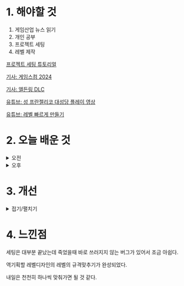 
# 1. 해야할 것

1. 게임산업 뉴스 읽기 
2. 개인 공부  
3. 프로젝트 세팅
4. 레벨 제작

[프로젝트 세팅 튜토리얼](https://ue4dcs.com/dcs/tutorials/createnewai)

[기사: 게임스컴 2024](https://www.gameinsight.co.kr/news/articleView.html?idxno=32627)

[기사: 엘든링 DLC](https://www.gameple.co.kr/news/articleView.html?idxno=209844)

[유튜브: 성 프란젤리코 대성당 플레이 영상](https://www.youtube.com/watch?v=craW5SrB4uA&list=PL85klA4OuGns33PIkXmLnMNlw-487qCNr&index=9)

[유튜브: 레벨 빠르게 만들기](https://www.youtube.com/watch?v=-GyDjoyBQ3o&t=66s)

# 2. 오늘 배운 것

<details>
<summary>오전</summary>

## 오늘의 뉴스
### 게임스컴 2024
![image](https://github.com/JM94Ent/TIL-WIL/assets/143363550/5ed2a97e-d816-49a4-be68-398085980615)
```
재미있는 게임들이 많이 출시되는걸 직접 확인할 수 있는 곳
인디게임 등의 자사 게임을 홍보하기 위해서라도 기업들이 많이 참가하는 행사이니만큼
독특한 생각들이 많이 들어간 게임들을 볼 수 있다.

이전에 갔던 지스타는 정말 많은 게임들을 볼 수 있어서 좋았는데 독일이라서 가지 못하는게 아쉽다.
```

### 엘든링 DLC
![image](https://github.com/JM94Ent/TIL-WIL/assets/143363550/1c7d950e-acdf-4e52-bdcf-5f4855ee9ca8)
```
내가 멀기트까지하고 접어두었던 게임
프롬소프트의 마스터피스라고 불리는 오픈월드 ARPG 엘든링이다.
이번에 황금나무의 그림자는 처음이자 마지막 DLC라고하는데 다시 엘든링을 잡고 플레이해야할 계기가 되지 않을까?
```

****

## 전투시스템 프로젝트 세팅
### Enemy Ai Spider

1. 데이터 테이블

![image](https://github.com/JM94Ent/TIL-WIL/assets/143363550/efb20f97-21f6-47d6-8c20-0974e64c61df)
![image](https://github.com/JM94Ent/TIL-WIL/assets/143363550/46f0eee3-5620-4f89-bf9c-4af8cf4f1e67)

2. 애니메이션 몽타주

![image](https://github.com/JM94Ent/TIL-WIL/assets/143363550/1d0c6071-f3fc-429c-a70f-b82d56aba0f6)

3. 애니메이션 몽타주 데이터 테이블에 적용

![image](https://github.com/JM94Ent/TIL-WIL/assets/143363550/43091d60-84fa-41fa-a3dd-368968048a4d)
![image](https://github.com/JM94Ent/TIL-WIL/assets/143363550/c34d9561-64a8-4966-90f5-5965db10092d)

4. 애니메이션 설정_루트모션 활성화 및 애디티브 세팅
   
![image](https://github.com/JM94Ent/TIL-WIL/assets/143363550/e98caee1-27a7-4724-86c0-645d7ec95771)
![image](https://github.com/JM94Ent/TIL-WIL/assets/143363550/602bdf3e-62a3-4e83-8c06-e690fde5ba1c)

5. 비헤비어 트리

![image](https://github.com/JM94Ent/TIL-WIL/assets/143363550/dd8e2bc4-f77f-4019-89bf-aebb645f78d1)

6. BP_SpiderAI

![image](https://github.com/JM94Ent/TIL-WIL/assets/143363550/a757d667-ee7f-4d92-bbdd-7377ce5659fa)
![image](https://github.com/JM94Ent/TIL-WIL/assets/143363550/b9654e69-0075-44fd-92f3-b9dd6bc3b16e)
![image](https://github.com/JM94Ent/TIL-WIL/assets/143363550/12e177dd-78c5-4a7e-8051-bf312b2de3b2)

7. 스켈레톤 충돌설정

![image](https://github.com/JM94Ent/TIL-WIL/assets/143363550/91090279-3fa8-4fb1-a78e-6802ba7a8678)
![image](https://github.com/JM94Ent/TIL-WIL/assets/143363550/4398324c-537a-4bcc-b311-0dc49de1aaa4)

![image](https://github.com/JM94Ent/TIL-WIL/assets/143363550/28f70ea1-d195-4d3e-b3e1-862cf94e63a4)
![image](https://github.com/JM94Ent/TIL-WIL/assets/143363550/01dad1f7-f1db-4984-b0c5-6baba0779597)
![image](https://github.com/JM94Ent/TIL-WIL/assets/143363550/7f625815-1123-4553-a348-94e4910e4c1b)

![image](https://github.com/JM94Ent/TIL-WIL/assets/143363550/9436e6c7-9bc9-41a3-a980-4d848f0bde38)
![image](https://github.com/JM94Ent/TIL-WIL/assets/143363550/ff0c4052-b940-4090-baa0-ea722b51ff71)
![image](https://github.com/JM94Ent/TIL-WIL/assets/143363550/eef8b665-46a1-4944-bcbc-a31e68c138f3)

![image](https://github.com/JM94Ent/TIL-WIL/assets/143363550/b06bddc4-3c06-4051-bb00-19f088e9ef83)

8. 호밍 추가

![image](https://github.com/JM94Ent/TIL-WIL/assets/143363550/12d18d16-7be7-4b6d-bede-9207783f9afb)

9. 대미지 변경

![image](https://github.com/JM94Ent/TIL-WIL/assets/143363550/4d7796c1-85ca-4bb0-b0f1-1140da10e4e7)

</details>


<details>
<summary>오후</summary>

## 레벨 제작
### 스케일 적용
![image](https://github.com/JM94Ent/TIL-WIL/assets/143363550/4e21325d-0a08-41ab-8e8c-d003d57005cd)

</details>




# 3. 개선


<details>
<summary>접기/펼치기</summary>


</details>



# 4. 느낀점
세팅은 대부분 끝났는데 죽었을때 바로 쓰러지지 않는 버그가 있어서 조금 아쉽다.

역기획할 레벨디자인의 레벨의 규격맞추기가 완성되었다.

내일은 천천히 하나씩 맞춰가면 될 것 같다.
